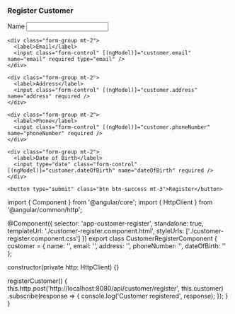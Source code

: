 <div class="container mt-4">
  <h3>Register Customer</h3>

  <form (ngSubmit)="registerCustomer()">
    <div class="form-group">
      <label>Name</label>
      <input class="form-control" [(ngModel)]="customer.name" name="name" required />
    </div>

    <div class="form-group mt-2">
      <label>Email</label>
      <input class="form-control" [(ngModel)]="customer.email" name="email" required type="email" />
    </div>

    <div class="form-group mt-2">
      <label>Address</label>
      <input class="form-control" [(ngModel)]="customer.address" name="address" required />
    </div>

    <div class="form-group mt-2">
      <label>Phone</label>
      <input class="form-control" [(ngModel)]="customer.phoneNumber" name="phoneNumber" required />
    </div>

    <div class="form-group mt-2">
      <label>Date of Birth</label>
      <input type="date" class="form-control" [(ngModel)]="customer.dateOfBirth" name="dateOfBirth" required />
    </div>

    <button type="submit" class="btn btn-success mt-3">Register</button>
  </form>
</div>
import { Component } from '@angular/core';
import { HttpClient } from '@angular/common/http';

@Component({
  selector: 'app-customer-register',
  standalone: true,
  templateUrl: './customer-register.component.html',
  styleUrls: ['./customer-register.component.css']
})
export class CustomerRegisterComponent {
  customer = {
    name: '',
    email: '',
    address: '',
    phoneNumber: '',
    dateOfBirth: ''
  };

  constructor(private http: HttpClient) {}

  registerCustomer() {
    this.http.post('http://localhost:8080/api/customer/register', this.customer)
      .subscribe(response => {
        console.log('Customer registered', response);
      });
  }
}
